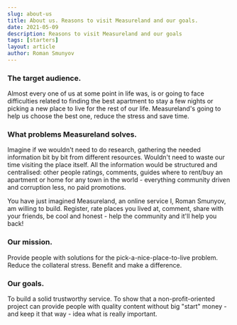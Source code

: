 ```yaml
---
slug: about-us
title: About us. Reasons to visit Measureland and our goals.
date: 2021-05-09
description: Reasons to visit Measureland and our goals
tags: [starters]
layout: article
author: Roman Smunyov
---
```


<script>
    import Summary from "$lib/components/Blog/Article/Summary.svelte";
</script>

<Summary
    text="We're unique, cool and free. We want to make the World better."
/>

### The target audience.
Almost every one of us at some point in life was, is or going to face difficulties related to finding the best apartment to stay a few nights or picking a new place to live for the rest of our life. Measureland's going to help us choose the best one, reduce the stress and save time.

### What problems Measureland solves.
Imagine if we wouldn't need to do research, gathering the needed information bit by bit from different resources. Wouldn't need to waste our time visiting the place itself. All the information would be structured and centralised: other people ratings, comments, guides where to rent/buy an apartment or home for any town in the world - everything community driven and corruption less, no paid promotions.

You have just imagined Measureland, an online service I, Roman Smunyov, am willing to build. Register, rate places you lived at, comment, share with your friends, be cool and honest - help the community and it'll help you back!

### Our mission.
Provide people with solutions for the pick-a-nice-place-to-live problem. Reduce the collateral stress. Benefit and make a difference.

### Our goals.
To build a solid trustworthy service. To show that a non-profit-oriented project can provide people with quality content without big "start" money - and keep it that way - idea what is really important.
